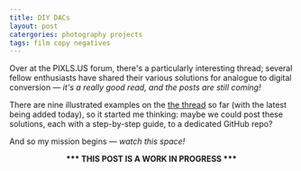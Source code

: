 ```yaml
---
title: DIY DACs
layout: post
catergories: photography projects
tags: film copy negatives
---
```


Over at the PIXLS.US forum, there's a particularly interesting thread; several fellow enthusiasts have shared their various solutions for analogue to digital conversion — <i>it's a really good read, and the posts are still coming!</i>

There are nine illustrated examples on the [the thread](https://discuss.pixls.us/t/diy-copy-stand-for-dslr-scanning/14833/71) so far (with the latest being added today), so it started me thinking: maybe we could post these solutions, each with a step-by-step guide, to a dedicated GitHub repo? 

And so my mission begins — <i>watch this space!</i>

<center>
<b>*** THIS POST IS A WORK IN PROGRESS ***</b>
</center>




